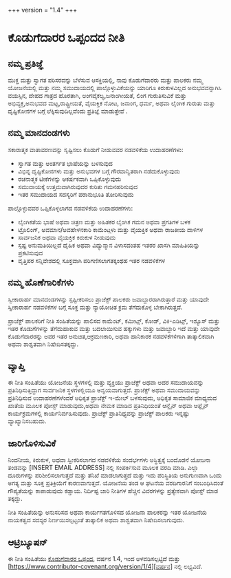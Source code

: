 +++
version = "1.4"
+++

# ಕೊಡುಗೆದಾರರ ಒಪ್ಪಂದದ ನೀತಿ

## ನಮ್ಮ ಪ್ರತಿಜ್ಞೆ

ಮುಕ್ತ ಮತ್ತು ಸ್ವಾಗತ ಪರಿಸರವನ್ನು ಬೆಳೆಸುವ ಆಸಕ್ತಿಯಲ್ಲಿ, ನಾವು ಕೊಡುಗೆದಾರರು ಮತ್ತು ಪಾಲಕರು ನಮ್ಮ ಯೋಜನೆಯಲ್ಲಿ ಮತ್ತು ನಮ್ಮ ಸಮುದಾಯದಲ್ಲಿ ಪಾಲ್ಗೊಳ್ಳುವಿಕೆಯನ್ನು
ಯಾರಿಗೂ ಕಿರುಕುಳವಿಲ್ಲದ ಅನುಭವವನ್ನಾಗಿಸಿ ವಯಸ್ಸಿನ, ದೇಹದ ಗಾತ್ರದ ಹೊರತಾಗಿ, ಅಂಗವೈಕಲ್ಯ,ಜನಾಂಗೀಯತೆ, ಲಿಂಗ ಗುರುತಿಸುವಿಕೆ ಮತ್ತು ಅಭಿವ್ಯಕ್ತ,ಅನುಭವದ ಮಟ್ಟ,ರಾಷ್ಟ್ರೀಯತೆ, ವೈಯಕ್ತಿಕ ನೋಟ, ಜನಾಂಗ, ಧರ್ಮ, ಅಥವಾ ಲೈಂಗಿಕ ಗುರುತು ಮತ್ತು ದೃಷ್ಟಿಕೋನಗಳ ಬಗ್ಗೆ ಲೆಕ್ಕಿಸುವುದಿಲ್ಲವೆಂದು ಪ್ರತಿಜ್ಞೆ ಮಾಡುತ್ತೇವೆ .

## ನಮ್ಮ ಮಾನದಂಡಗಳು

ಸಕಾರಾತ್ಮಕ ವಾತಾವರಣವನ್ನು ಸೃಷ್ಟಿಸಲು ಕೊಡುಗೆ ನೀಡುವವರ ನಡವಳಿಕೆಯ ಉದಾಹರಣೆಗಳು:

* ಸ್ವಾಗತ ಮತ್ತು ಅಂತರ್ಗತ ಭಾಷೆಯನ್ನು ಬಳಸುವುದ
* ವಿಭಿನ್ನ ದೃಷ್ಟಿಕೋನಗಳು ಮತ್ತು ಅನುಭವಗಳ ಬಗ್ಗೆ ಗೌರವಾನ್ವಿತರಾಗಿ ನಡೆದುಕೊಳ್ಳುವುದು
* ರಚನಾತ್ಮಕ ಟೀಕೆಗಳನ್ನು ಆಕರ್ಷಕವಾಗಿ ಒಪ್ಪಿಕೊಳ್ಳುವುದು
* ಸಮುದಾಯಕ್ಕೆ ಉತ್ತಮವಾಗಿರುವುದರ ಕುರಿತು ಗಮನಹರಿಸುವುದ
* ಇತರ ಸಮುದಾಯದ ಸದಸ್ಯರಿಗೆ ಪರಾನುಭೂತಿ ತೋರಿಸುವುದು

ಪಾಲ್ಗೊಳ್ಳುವವರ ಒಪ್ಪಿಕೊಳ್ಳಲಾಗದ ನಡವಳಿಕೆಯ ಉದಾಹರಣೆಗಳು:

* ಲೈಂಗಿಕತೆಯ ಭಾಷೆ ಅಥವಾ ಚಿತ್ರಣ ಮತ್ತು ಅಹಿತಕರ ಲೈಂಗಿಕ ಗಮನ ಅಥವಾ ಪ್ರಗತಿಗಳ ಬಳಕ
* ಟ್ರೊಲಿಂಗ್, ಅವಮಾನ/ಅವಹೇಳನಕಾರಿ ಕಾಮೆಂಟ್ಗಳು ಮತ್ತು ವೈಯಕ್ತಿಕ ಅಥವಾ ರಾಜಕೀಯ ದಾಳಿಗಳ
* ಸಾರ್ವಜನಿಕ ಅಥವಾ ವೈಯಕ್ತಿಕ ಕಿರುಕುಳ ನೀಡುವುದು
* ಸ್ಪಷ್ಟ ಅನುಮತಿಯಿಲ್ಲದೆ ದೈಹಿಕ ಅಥವಾ ವಿದ್ಯುನ್ಮಾನ ವಿಳಾಸದಂತಹ ಇತರರ ಖಾಸಗಿ ಮಾಹಿತಿಯನ್ನು ಪ್ರಕಟಿಸುವುದ
* ವೃತ್ತಿಪರ ಸನ್ನಿವೇಶದಲ್ಲಿ ಸೂಕ್ತವಾಗಿ ಪರಿಗಣಿಸಲಾಗತಕ್ಕಂಥಹ ಇತರ ನಡವಳಿಕೆಗಳ

## ನಮ್ಮ ಹೊಣೆಗಾರಿಕೆಗಳು

ಸ್ವೀಕಾರಾರ್ಹ ಮಾನದಂಡಗಳನ್ನು ಸ್ಪಷ್ಟೀಕರಿಸಲು ಪ್ರಾಜೆಕ್ಟ್ ಪಾಲಕರು ಜವಾಬ್ದಾರರಾಗಿರುತ್ತಾರೆ ಮತ್ತು ಯಾವುದೇ ಸ್ವೀಕಾರಾರ್ಹ ನಡವಳಿಕೆಗಳ ಬಗ್ಗೆ ಸೂಕ್ತ ಮತ್ತು ನ್ಯಾಯೋಚಿತ ಕ್ರಮ ತೆಗೆದುಕೊಳ್ಳ ಬೇಕಾಗಿರುತ್ತದೆ.

ಪ್ರಾಜೆಕ್ಟ್ ಪಾಲಕರಿಗೆ ನೀತಿ ಸಂಹಿತೆಯನ್ನು ಪಾಲಿಸದ ಕಾಮೆಂಟ್, ಕಮೀಟ್ಸ್, ಕೋಡ್, ವಿಕಿ-ಎಡಿಟ್ಸ್, ಇಶ್ಯೂಸ್ ಮತ್ತು ಇತರ ಕೊಡುಗೆಗಳನ್ನು ತೆಗೆದುಹಾಕುವ ಮತ್ತು ಬದಲಾಯಿಸುವ ಹಕ್ಕುಗಳು ಮತ್ತು ಜವಾಬ್ದಾರಿ ಇದೆ ಮತ್ತು ಯಾವುದೇ ಕೊಡುಗೆದಾರರನ್ನು ಅವರ ಇತರ ಅನುಚಿತ,ಆಕ್ರಮಣಕಾರಿ, ಅಥವಾ ಹಾನಿಕಾರಕ  ನಡವಳಿಕೆಗಳಿಗಾಗಿ  ತಾತ್ಕಾಲಿಕವಾಗಿ ಅಥವಾ ಶಾಶ್ವತವಾಗಿ ನಿಷೇದಿಸತಕ್ಕದ್ದು.

## ವ್ಯಾಪ್ತಿ

ಈ ನೀತಿ ಸಂಹಿತೆಯು ಯೋಜನೆಯ ಸ್ಥಳಗಳಲ್ಲಿ ಮತ್ತು  ವ್ಯಕ್ತಿಯು ಪ್ರಾಜೆಕ್ಟ್ ಅಥವಾ ಅದರ ಸಮುದಾಯವನ್ನು ಪ್ರತಿನಿಧಿಸುತ್ತಿದ್ದಾಗ ಸಾರ್ವಜನಿಕ ಸ್ಥಳಗಳಲ್ಲಿಯೂ ಅನ್ವಯವಾಗುತ್ತದೆ. ಪ್ರಾಜೆಕ್ಟ್ ಅಥವಾ ಸಮುದಾಯವನ್ನು ಪ್ರತಿನಿಧಿಸುವ ಉದಾಹರಣೆಗಳೆಂದರೆ ಅಧಿಕೃತ ಪ್ರಾಜೆಕ್ಟ್ ಇ-ಮೇಲ್ ಬಳಸುವುದು, ಅಧಿಕೃತ ಸಾಮಾಜಿಕ ಮಾಧ್ಯಮದ ಖಾತೆಯ ಮೂಲಕ ಪೋಸ್ಟ್ ಮಾಡುವುದು,ಅಥವಾ ನೇಮಕ  ಮಾಡಿದ ಪ್ರತಿನಿಧಿಯಂತೆ  ಆನ್ಲೈನ್ ಅಥವಾ ಆಫ್ಲೈನ್ ಕಾರ್ಯಕ್ರಮಗಳಲ್ಲಿ ಕಾರ್ಯನಿರ್ವಹಿಸುವುದು. ಪ್ರಾಜೆಕ್ಟ್ ಪ್ರಾತಿನಿಧ್ಯವನ್ನು ಪ್ರಾಜೆಕ್ಟ್ ಪಾಲಕರು ಇನ್ನಷ್ಟು ವ್ಯಾಖ್ಯಾನಿಸಬಹುದು.

## ಜಾರಿಗೊಳಿಸುವಿಕೆ

ನಿಂದನೀಯ, ಕಿರುಕುಳ, ಅಥವಾ ಸ್ವೀಕರಿಸಲಾಗದ ನಡವಳಿಕೆಯ ಸಂದರ್ಭಗಳು ಅಸ್ಥಿತ್ವಕ್ಕೆ ಬಂದೊಡನೆ ಯೋಜನಾ ತಂಡವನ್ನು [INSERT EMAIL ADDRESS] ನಲ್ಲಿ ಸಂಪರ್ಕಿಸುವ ಮೂಲಕ ವರದಿ ಮಾಡಿ. ಎಲ್ಲಾ ದೂರುಗಳನ್ನು ಪರಿಶೀಲಿಸಲಾಗುತ್ತದೆ ಮತ್ತು ತನಿಖೆ ಮಾಡಲಾಗುತ್ತದೆ ಮತ್ತು ಇದು ಪರಿಸ್ಥಿತಿಯ ಅನುಗುಣವಾಗಿ ಒಂದು ಅಗತ್ಯ ಮತ್ತು ಸೂಕ್ತ ಪ್ರತಿಕ್ರಿಯೆಗೆ ಕಾರಣವಾಗುತ್ತದೆ. ಯೋಜನೆಯ ತಂಡ ಆ ಘಟನೆಯ ವರದಿಗಾರನಿಗೆ ಸಂಬಂಧಿಸಿದಂತೆ ಗೌಪ್ಯತೆಯನ್ನು ಕಾಪಾಡುವುದು  ಕಡ್ಡಾಯ. ನಿರ್ದಿಷ್ಟ ಜಾರಿ ನೀತಿಗಳ ಹೆಚ್ಚಿನ ವಿವರಗಳನ್ನು ಪ್ರತ್ಯೇಕವಾಗಿ ಪೋಸ್ಟ್ ಮಾಡ ತಕ್ಕದ್ದು.

ನೀತಿ ಸಂಹಿತೆಯನ್ನು ಅನುಸರಿಸದ ಅಥವಾ ಕಾರ್ಯಗತಗೊಳಿಸದ ಯೋಜನಾ ಪಾಲಕರನ್ನು
ಇತರ ಯೋಜನೆಯ ನಾಯಕತ್ವದ ಸದಸ್ಯರ ನಿರ್ಣಯಿಸಲ್ಪಟ್ಟಂತೆ ತಾತ್ಕಾಲಿಕ ಅಥವಾ ಶಾಶ್ವತವಾಗಿ ನಿಷೇದಿಸಲಾಗುವುದು.

## ಆಟ್ರಿಬ್ಯೂಷನ್

ಈ ನೀತಿ ಸಂಹಿತೆಯು [ಕೊಡುಗೆದಾರರ ಒಪ್ಪಂದ][ಮುಖಪುಟ], ವರ್ಷನ 1.4, ಇಂದ ಅಳವಡಿಸಲ್ಪಟ್ಟಿದೆ ಮತ್ತು [https://www.contributor-covenant.org/version/1/4][ವರ್ಷನ] ನಲ್ಲಿ ಲಭ್ಯವಿದೆ.

[ಮುಖಪುಟ]: https://www.contributor-covenant.org
[ವರ್ಷನ]: https://www.contributor-covenant.org/version/1/4/
